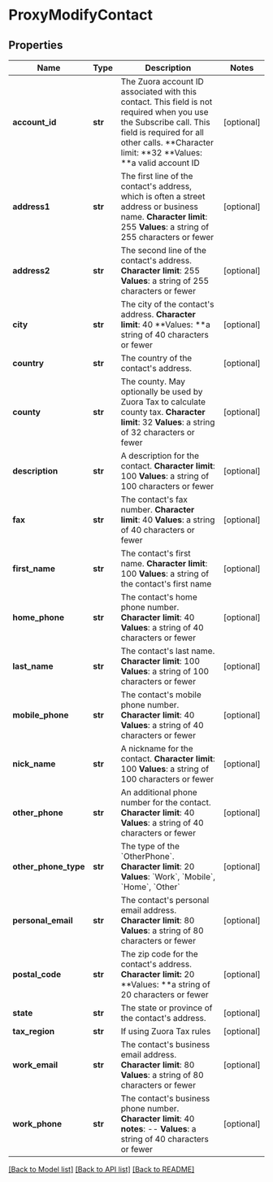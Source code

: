 # ProxyModifyContact

## Properties
Name | Type | Description | Notes
------------ | ------------- | ------------- | -------------
**account_id** | **str** |  The Zuora account ID associated with this contact. This field is not required when you use the Subscribe call. This field is required for all other calls. **Character limit: **32 **Values: **a valid account ID  | [optional] 
**address1** | **str** |  The first line of the contact&#39;s address, which is often a street address or business name. **Character limit**: 255 **Values**: a string of 255 characters or fewer  | [optional] 
**address2** | **str** |  The second line of the contact&#39;s address. **Character limit**: 255 **Values**: a string of 255 characters or fewer  | [optional] 
**city** | **str** |  The city of the contact&#39;s address. **Character limit**: 40 **Values: **a string of 40 characters or fewer  | [optional] 
**country** | **str** |  The country of the contact&#39;s address.  | [optional] 
**county** | **str** |  The county. May optionally be used by Zuora Tax to calculate county tax. **Character limit**: 32 **Values**: a string of 32 characters or fewer  | [optional] 
**description** | **str** |  A description for the contact. **Character limit**: 100 **Values**: a string of 100 characters or fewer  | [optional] 
**fax** | **str** |  The contact&#39;s fax number. **Character limit**: 40 **Values**: a string of 40 characters or fewer  | [optional] 
**first_name** | **str** |  The contact&#39;s first name. **Character limit**: 100 **Values**: a string of the contact&#39;s first name  | [optional] 
**home_phone** | **str** |  The contact&#39;s home phone number. **Character limit**: 40 **Values**: a string of 40 characters or fewer  | [optional] 
**last_name** | **str** |  The contact&#39;s last name. **Character limit**: 100 **Values**: a string of 100 characters or fewer  | [optional] 
**mobile_phone** | **str** |  The contact&#39;s mobile phone number. **Character limit**: 40 **Values**: a string of 40 characters or fewer  | [optional] 
**nick_name** | **str** |  A nickname for the contact. **Character limit**: 100 **Values**: a string of 100 characters or fewer  | [optional] 
**other_phone** | **str** |  An additional phone number for the contact. **Character limit**: 40 **Values**: a string of 40 characters or fewer  | [optional] 
**other_phone_type** | **str** | The type of the &#x60;OtherPhone&#x60;. **Character limit**: 20 **Values**: &#x60;Work&#x60;, &#x60;Mobile&#x60;, &#x60;Home&#x60;, &#x60;Other&#x60;  | [optional] 
**personal_email** | **str** |  The contact&#39;s personal email address. **Character limit**: 80 **Values**: a string of 80 characters or fewer  | [optional] 
**postal_code** | **str** |  The zip code for the contact&#39;s address. **Character limit:** 20 **Values: **a string of 20 characters or fewer  | [optional] 
**state** | **str** |  The state or province of the contact&#39;s address.  | [optional] 
**tax_region** | **str** | If using Zuora Tax rules  | [optional] 
**work_email** | **str** |  The contact&#39;s business email address. **Character limit**: 80 **Values**: a string of 80 characters or fewer  | [optional] 
**work_phone** | **str** |  The contact&#39;s business phone number. **Character limit**: 40 **notes**: -- **Values**: a string of 40 characters or fewer  | [optional] 

[[Back to Model list]](../README.md#documentation-for-models) [[Back to API list]](../README.md#documentation-for-api-endpoints) [[Back to README]](../README.md)


